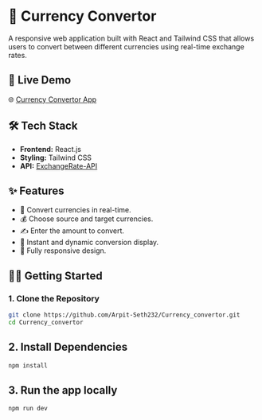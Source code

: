 # 💱 Currency Convertor

A responsive web application built with React and Tailwind CSS that allows users to convert between different currencies using real-time exchange rates.

## 🔗 Live Demo

🌐 [Currency Convertor App](https://currency-convertor-red.vercel.app/)

## 🛠️ Tech Stack

- **Frontend:** React.js
- **Styling:** Tailwind CSS
- **API:** [ExchangeRate-API](https://www.exchangerate-api.com/)

## ✨ Features

- 🔁 Convert currencies in real-time.
- 💰 Choose source and target currencies.
- ✍️ Enter the amount to convert.
- 🚀 Instant and dynamic conversion display.
- 📱 Fully responsive design.

## 🧑‍💻 Getting Started

### 1. Clone the Repository

```bash
git clone https://github.com/Arpit-Seth232/Currency_convertor.git
cd Currency_convertor
```

## 2. Install Dependencies

```bash
npm install
```

## 3. Run the app locally

```bash
npm run dev
```
